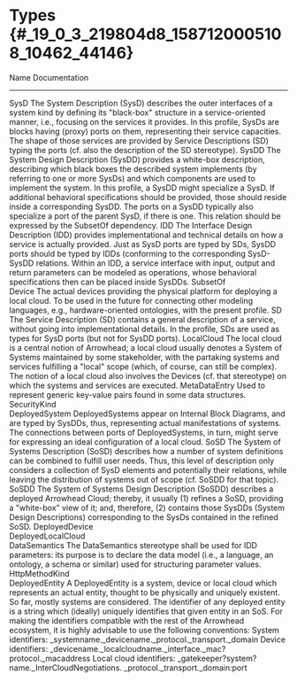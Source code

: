 Types {#_19_0_3_219804d8_1587120005108_10462_44146}
=====

  Name                 Documentation
  -------------------- ------------------------------------------------------------------------------------------------------------------------------------------------------------------------------------------------------------------------------------------------------------------------------------------------------------------------------------------------------------------------------------------------------------------------------------------------------------------------------------------------------------------------------------------------------------------------------------------------------------------------------------------------------------------------------------------------------------------------------------
  SysD                 The System Description (SysD) describes the outer interfaces of a system kind by defining its \"black-box\" structure in a service-oriented manner, i.e., focusing on the services it provides. In this profile, SysDs are blocks having (proxy) ports on them, representing their service capacities. The shape of those services are provided by Service Descriptions (SD) typing the ports (cf. also the description of the SD stereotype).
  SysDD                The System Design Description (SysDD) provides a white-box description, describing which black boxes the described system implements (by referring to one or more SysDs) and which components are used to implement the system. In this profile, a SysDD might specialize a SysD. If additional behavioral specifications should be provided, those should reside inside a corresponding SysDD. The ports on a SysDD typically also specialize a port of the parent SysD, if there is one. This relation should be expressed by the SubsetOf dependency.
  IDD                  The Interface Design Description (IDD) provides implementational and technical details on how a service is actually provided. Just as SysD ports are typed by SDs, SysDD ports should be typed by IDDs (conforming to the corresponding SysD-SysDD relations. Within an IDD, a service interface with input, output and return parameters can be modeled as operations, whose behavioral specifications then can be placed inside SysDDs.
  SubsetOf             
  Device               The actual devices providing the physical platform for deploying a local cloud. To be used in the future for connecting other modeling languages, e.g., hardware-oriented ontologies, with the present profile.
  SD                   The Service Description (SD) contains a general description of a service, without going into implementational details. In the profile, SDs are used as types for SysD ports (but not for SysDD ports).
  LocalCloud           The local cloud is a central notion of Arrowhead; a local cloud usually denotes a System of Systems maintained by some stakeholder, with the partaking systems and services fulfilling a \"local\" scope (which, of course, can still be complex). The notion of a local cloud also involves the Devices (cf. that stereotype) on which the systems and services are executed.
  MetaDataEntry        Used to represent generic key-value pairs found in some data structures.
  SecurityKind         
  DeployedSystem       DeployedSystems appear on Internal Block Diagrams, and are typed by SysDDs, thus, representing actual manifestations of systems. The connections between ports of DeployedSystems, in turn, might serve for expressing an ideal configuration of a local cloud.
  SoSD                 The System of Systems Description (SoSD) describes how a number of system definitions can be combined to fulfill user needs. Thus, this level of description only considers a collection of SysD elements and potentially their relations, while leaving the distribution of systems out of scope (cf. SoSDD for that topic).
  SoSDD                The System of Systems Design Description (SoSDD) describes a deployed Arrowhead Cloud; thereby, it usually (1) refines a SoSD, providing a \"white-box\" view of it; and, therefore, (2) contains those SysDDs (System Design Descriptions) corresponding to the SysDs contained in the refined SoSD.
  DeployedDevice       
  DeployedLocalCloud   
  DataSemantics        The DataSemantics stereotype shall be used for IDD parameters: its purpose is to declare the data model (i.e., a language, an ontology, a schema or similar) used for structuring parameter values.
  HttpMethodKind       
  DeployedEntity       A DeployedEntity is a system, device or local cloud which represents an actual entity, thought to be physically and uniquely existent. So far, mostly systems are considered. The identifier of any deployed entity is a string which (ideally) uniquely identifies that given entity in an SoS. For making the identifiers compatible with the rest of the Arrowhead ecosystem, it is highly advisable to use the following conventions: System identifiers: \_systemname.\_devicename.\_protocol.\_transport.\_domain Device identifiers: \_devicename.\_localcloudname.\_interface.\_mac?protocol.\_macaddress Local cloud identifiers: \_gatekeeper?system?name.\_InterCloudNegotiations. \_protocol.\_transport.\_domain:port
